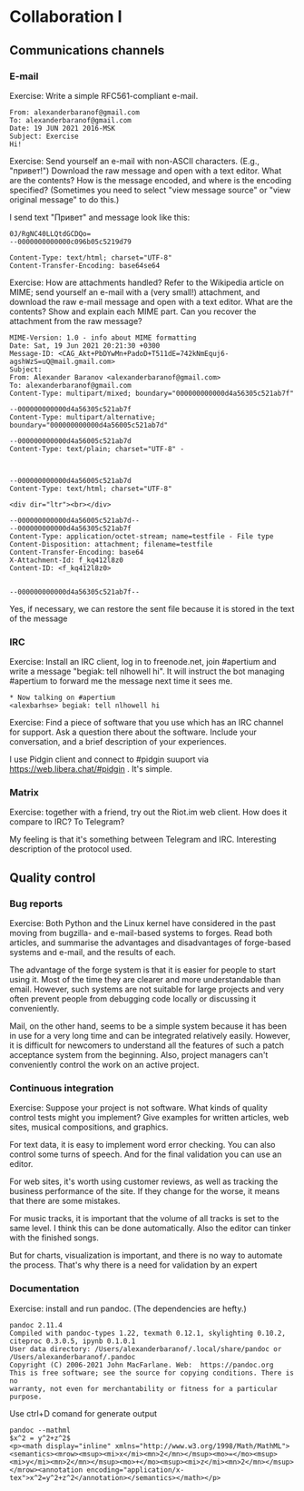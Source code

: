 # Collaboration I

## Communications channels

### E-mail

Exercise: Write a simple RFC561-compliant e-mail.

```
From: alexanderbaranof@gmail.com 
To: alexanderbaranof@gmail.com
Date: 19 JUN 2021 2016-MSK 
Subject: Exercise
Hi!
```

Exercise: Send yourself an e-mail with non-ASCII characters. (E.g., "привет!") Download the raw message and open with a text editor. What are the contents? How is the message encoded, and where is the encoding specified? (Sometimes you need to select "view message source" or "view original message" to do this.)

I send text "Привет" and message look like this:
```
0J/RgNC40LLQtdGCDQo=
--0000000000000c096b05c5219d79

Content-Type: text/html; charset="UTF-8"
Content-Transfer-Encoding: base64se64
```
Exercise: How are attachments handled? Refer to the Wikipedia article on MIME; send yourself an e-mail with a (very small!) attachment, and download the raw e-mail message and open with a text editor. What are the contents? Show and explain each MIME part. Can you recover the attachment from the raw message?

```
MIME-Version: 1.0 - info about MIME formatting
Date: Sat, 19 Jun 2021 20:21:30 +0300
Message-ID: <CAG_Akt+PbDYwMn+PadoD+T511dE=742kNmEquj6-agshWzS=uQ@mail.gmail.com>
Subject: 
From: Alexander Baranov <alexanderbaranof@gmail.com>
To: alexanderbaranof@gmail.com
Content-Type: multipart/mixed; boundary="000000000000d4a56305c521ab7f"

--000000000000d4a56305c521ab7f
Content-Type: multipart/alternative; boundary="000000000000d4a56005c521ab7d"

--000000000000d4a56005c521ab7d
Content-Type: text/plain; charset="UTF-8" - 



--000000000000d4a56005c521ab7d
Content-Type: text/html; charset="UTF-8"

<div dir="ltr"><br></div>

--000000000000d4a56005c521ab7d--
--000000000000d4a56305c521ab7f
Content-Type: application/octet-stream; name=testfile - File type
Content-Disposition: attachment; filename=testfile
Content-Transfer-Encoding: base64
X-Attachment-Id: f_kq412l8z0
Content-ID: <f_kq412l8z0>


--000000000000d4a56305c521ab7f--
```

Yes, if necessary, we can restore the sent file because it is stored in the text of the message


### IRC

Exercise: Install an IRC client, log in to freenode.net, join #apertium and write a message "begiak: tell nlhowell hi". It will instruct the bot managing #apertium to forward me the message next time it sees me.

```
* Now talking on #apertium
<alexbarhse> begiak: tell nlhowell hi
```

Exercise: Find a piece of software that you use which has an IRC channel for support. Ask a question there about the software. Include your conversation, and a brief description of your experiences.

I use Pidgin client and connect to #pidgin suuport via https://web.libera.chat/#pidgin . It's simple. 

### Matrix

Exercise: together with a friend, try out the Riot.im web client. How does it compare to IRC? To Telegram?

My feeling is that it's something between Telegram and IRC.  Interesting description of the protocol used. 

## Quality control

### Bug reports

Exercise: Both Python and the Linux kernel have considered in the past moving from bugzilla- and e-mail-based systems to forges. Read both articles, and summarise the advantages and disadvantages of forge-based systems and e-mail, and the results of each.

The advantage of the forge system is that it is easier for people to start using it. Most of the time they are clearer and more understandable than email. However, such systems are not suitable for large projects and very often prevent people from debugging code locally or discussing it conveniently.

Mail, on the other hand, seems to be a simple system because it has been in use for a very long time and can be integrated relatively easily. However, it is difficult for newcomers to understand all the features of such a patch acceptance system from the beginning. Also, project managers can't conveniently control the work on an active project.

### Continuous integration

Exercise: Suppose your project is not software. What kinds of quality control tests might you implement? Give examples for written articles, web sites, musical compositions, and graphics.

For text data, it is easy to implement word error checking. You can also control some turns of speech. And for the final validation you can use an editor.

For web sites, it's worth using customer reviews, as well as tracking the business performance of the site. If they change for the worse, it means that there are some mistakes.

For music tracks, it is important that the volume of all tracks is set to the same level. I think this can be done automatically. Also the editor can tinker with the finished songs.

But for charts, visualization is important, and there is no way to automate the process. That's why there is a need for validation by an expert

### Documentation

Exercise: install and run pandoc. (The dependencies are hefty.)

```
pandoc 2.11.4
Compiled with pandoc-types 1.22, texmath 0.12.1, skylighting 0.10.2,
citeproc 0.3.0.5, ipynb 0.1.0.1
User data directory: /Users/alexanderbaranof/.local/share/pandoc or /Users/alexanderbaranof/.pandoc
Copyright (C) 2006-2021 John MacFarlane. Web:  https://pandoc.org
This is free software; see the source for copying conditions. There is no
warranty, not even for merchantability or fitness for a particular purpose.
```

Use ctrl+D comand for generate output
```
pandoc --mathml
$x^2 = y^2+z^2$
<p><math display="inline" xmlns="http://www.w3.org/1998/Math/MathML"><semantics><mrow><msup><mi>x</mi><mn>2</mn></msup><mo>=</mo><msup><mi>y</mi><mn>2</mn></msup><mo>+</mo><msup><mi>z</mi><mn>2</mn></msup></mrow><annotation encoding="application/x-tex">x^2=y^2+z^2</annotation></semantics></math></p>
```
